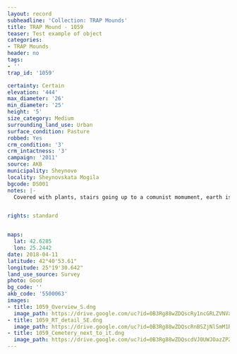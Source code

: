 ```yaml
---
layout: record
subheadline: 'Collection: TRAP Mounds'
title: TRAP Mound - 1059
teaser: Test example of object
categories:
- TRAP Mounds
header: no
tags:
- ''
trap_id: '1059'

certainty: Certain
elevation: '444'
max_diameter: '26'
min_diameter: '25'
height: '5'
size_category: Medium
surrounding_land_use: Urban
surface_condition: Pasture
robbed: Yes
crm_condition: '3'
crm_intactness: '3'
campaign: '2011'
source: AKB
municipality: Sheynovo
locality: Sheynovskata Mogila
bgcode: DS001
notes: |-
  Covered with plants, stairs going up to a comunist momument, earth is mixed, looks like it has been destroyed but replaced.


rights: standard


maps:
  lat: 42.6285
  lon: 25.2442
date: 2018-04-11
latitude: 42°40'53.61"
longitude: 25°19'30.642"
land_use_source: Survey
photo: Good
bg_code: ''
akb_code: '5500063'
images:
- title: 1059_Overview_S.dng
  image_path: https://drive.google.com/uc?id=0B3Rg88wZDQscRy1ncGRLZVNVaFE
- title: 1059_RT_detail_SE.dng
  image_path: https://drive.google.com/uc?id=0B3Rg88wZDQscRnBSZjNlSmM1RmM
- title: 1059_Cemetery_next_to_it.dng
  image_path: https://drive.google.com/uc?id=0B3Rg88wZDQscdVJ0UWJOazZPZE0
---
```


